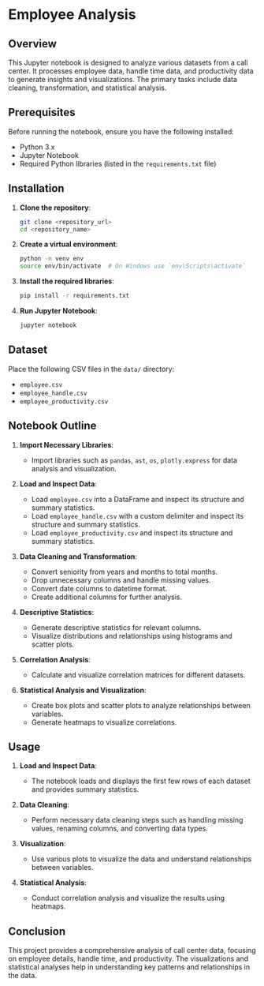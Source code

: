 # Employee Analysis

## Overview

This Jupyter notebook is designed to analyze various datasets from a call center. It processes employee data, handle time data, and productivity data to generate insights and visualizations. The primary tasks include data cleaning, transformation, and statistical analysis.

## Prerequisites

Before running the notebook, ensure you have the following installed:

- Python 3.x
- Jupyter Notebook
- Required Python libraries (listed in the `requirements.txt` file)

## Installation

1. **Clone the repository**:
   ```sh
   git clone <repository_url>
   cd <repository_name>
   ```

2. **Create a virtual environment**:
   ```sh
   python -m venv env
   source env/bin/activate  # On Windows use `env\Scripts\activate`
   ```

3. **Install the required libraries**:
   ```sh
   pip install -r requirements.txt
   ```

4. **Run Jupyter Notebook**:
   ```sh
   jupyter notebook
   ```

## Dataset

Place the following CSV files in the `data/` directory:

- `employee.csv`
- `employee_handle.csv`
- `employee_productivity.csv`

## Notebook Outline

1. **Import Necessary Libraries**:
   - Import libraries such as `pandas`, `ast`, `os`, `plotly.express` for data analysis and visualization.

2. **Load and Inspect Data**:
   - Load `employee.csv` into a DataFrame and inspect its structure and summary statistics.
   - Load `employee_handle.csv` with a custom delimiter and inspect its structure and summary statistics.
   - Load `employee_productivity.csv` and inspect its structure and summary statistics.

3. **Data Cleaning and Transformation**:
   - Convert seniority from years and months to total months.
   - Drop unnecessary columns and handle missing values.
   - Convert date columns to datetime format.
   - Create additional columns for further analysis.

4. **Descriptive Statistics**:
   - Generate descriptive statistics for relevant columns.
   - Visualize distributions and relationships using histograms and scatter plots.

5. **Correlation Analysis**:
   - Calculate and visualize correlation matrices for different datasets.

6. **Statistical Analysis and Visualization**:
   - Create box plots and scatter plots to analyze relationships between variables.
   - Generate heatmaps to visualize correlations.

## Usage

1. **Load and Inspect Data**:
   - The notebook loads and displays the first few rows of each dataset and provides summary statistics.

2. **Data Cleaning**:
   - Perform necessary data cleaning steps such as handling missing values, renaming columns, and converting data types.

3. **Visualization**:
   - Use various plots to visualize the data and understand relationships between variables.

4. **Statistical Analysis**:
   - Conduct correlation analysis and visualize the results using heatmaps.

## Conclusion

This project provides a comprehensive analysis of call center data, focusing on employee details, handle time, and productivity. The visualizations and statistical analyses help in understanding key patterns and relationships in the data.
